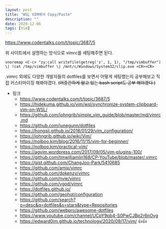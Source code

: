 ```yaml
---
layout: post
title: "WSL VIM에서 Copy/Paste"
description: ""
date: 2020-12-06
tags: [Vim]
---
```


https://www.codentalks.com/t/topic/3687/5

위 사이트에서 설명하는 방식으로 vimrc를 세팅해주면 된다.

```vim
vnoremap <C-c> "zy:call writefile(getreg('z', 1, 1), "/tmp/vimbuffer") \| !cat /tmp/vimbuffer \| /mnt/c/Windows/System32/clip.exe <CR><CR>
```

.vimrc 외에도 다양한 개발자들의 dotfiles를 보면서 어떻게 세팅했는지 공부해보고 직접 커스터마이징 해봐야겠다. ~~(어중간하게 알고 있는 bash script도 공부 해야겠다.)~~

* 링크
    * https://www.codentalks.com/t/topic/3687/5
    * https://hidekuma.github.io/vim/wsl/synchronize-system-clipboard-vim-on-WSL/
    * https://github.com/johngrib/simple_vim_guide/blob/master/md/vimrc.md
    * https://github.com/junegunn/dotfiles
    * https://hongsii.github.io/2018/01/29/vim_configuration/
    * https://johngrib.github.io/wiki/Vim/
    * https://nolboo.kim/blog/2016/11/15/vim-for-beginner/
    * https://nolboo.kim/practical-vim/
    * https://agvim.wordpress.com/2017/09/05/vim-plugins-100/
    * https://github.com/tmwilliamlin168/CP-YouTube/blob/master/.vimrc
    * https://gist.github.com/ChangJoo-Park/5410685
    * https://github.com/amix/vimrc
    * https://github.com/dokenzy/vimrc
    * https://github.com/nvie/vimrc
    * https://github.com/vgod/vimrc
    * https://dotfiles.github.io/
    * https://github.com/geohot/configuration
    * https://github.com/search?o=desc&q=dotfiles&s=stars&type=Repositories
    * https://github.com/webpro/awesome-dotfiles
    * https://www.youtube.com/channel/UCpY9pb4-S0PwCJBp2r6nOvg
    * https://edward0im.github.io/technology/2020/09/17/vim/ 👍👍